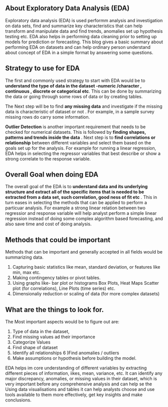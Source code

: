 ## About Exploratory Data Analysis (EDA)
Exploratory data analysis (EDA) is used performm analysis and investigation on data sets, find and summarize key characteristics that can help transform and manipulate data and find trends, anomalies  set up hypothesis testing etc. EDA also helps in performing data cleaning prior to setting up models for prediction or forecasting. This blog gives a basic summary about performing EDA on datasets and can help ordinary person understand about concept of EDA in a simple format by answering some questions.

## Strategy to use for EDA
The first and commonly used strategy to start with EDA would be to **understand the type of data in the dataset -numeric /character , continuous , discrete or categorical etc**. This can be done by summarizing the data or going through some rows of data or by creating tables.

The Next step will be to find **any missing data** and investigate if the missing data is characteristic of dataset or not . For example, in a sample survey missing rows do carry some information.

**Outlier Detection** is another important requirement that needs to be checked for numerical datasets. This is followed by **finding shapes, patterns and trends inside the data** . Next step is to **find correlations or relationship** between different variables and select them based on the goals set up for the analysis. For example for running a linear regression, EDA helps in selecting the regressor variables that best describe or show a strong correlate to the response variable.

## Overall Goal when doing EDA
The overall goal of the EDA is to **understand data and its underlying structure and extract all of the specific items that is needed to be extracted from a data set, such correlation, good ness of fit etc** . This in turn eases in selecting the methods that can be applied to perform a particuar analysis. For example a strong linear relation between two regressior and response variable will help analyst perform a simple linear regression instead of doing some complex algorithm based forecasting, and also save time and cost of doing analysis.

## Methods that could be important
Methods that can be important and generally accepted in all fields would be summarizing data.
1) Capturing basic statistics like mean, standard deviation, or features like min, max etc.
2) Making contingency tables or pivot tables.
3) Using graphs like- bar plot or histograms Box Plots, Heat Maps Scatter plot (for correlations), Line Plots (time series) etc.
4) Dimensionaliy reduction or scaling of data (for more complex datasets) 

## What are the things to look for.

The Most important aspects would be to figure out are: 

1) Type of data in the dataset,
2) Find missing values ad their importance
3) Categorize Values
4) Find shape of dataset 
5) Identify all relationships 
6 )Find anomalies / outliers 
7) Make assumptions or hypothesis before building the model.

EDA helps im core understanding of different variables by extracting different pieces of information, iikes, mean, variance, etc.
It can identify any major discrepancy, anomalies, or missing values in their dataset, which is very important before any comprehensive analysis and can help se the Using data visualisations and tables it can help analysts choose and use tools available to them more effectively, get key insights and make conclusions. 
